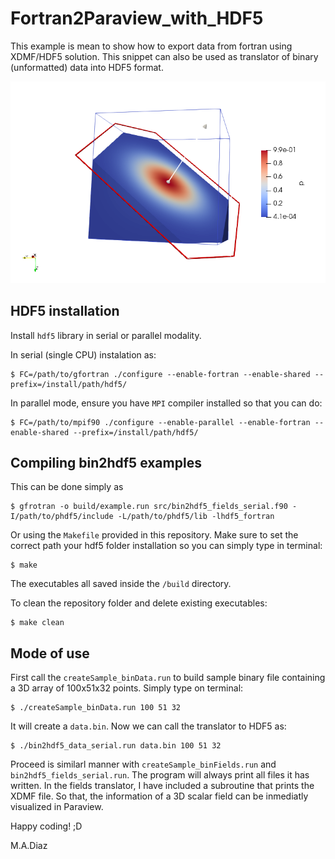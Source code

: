 # Fortran2Paraview_with_HDF5
This example is mean to show how to export data from fortran using XDMF/HDF5 solution. This snippet can also be used as translator of binary (unformatted) data into HDF5 format.

![Visualization of pressure field in field_d0_it0.h5](/figures/ParaView_ScreenShot.png)

## HDF5 installation
Install `hdf5` library in serial or parallel modality.

In serial (single CPU) instalation as:
```
$ FC=/path/to/gfortran ./configure --enable-fortran --enable-shared --prefix=/install/path/hdf5/ 
```

In parallel mode, ensure you have `MPI` compiler installed so that you can do:
```
$ FC=/path/to/mpif90 ./configure --enable-parallel --enable-fortran --enable-shared --prefix=/install/path/hdf5/
```

## Compiling bin2hdf5 examples
This can be done simply as 
```
$ gfrotran -o build/example.run src/bin2hdf5_fields_serial.f90 -I/path/to/phdf5/include -L/path/to/phdf5/lib -lhdf5_fortran 
```

Or using the `Makefile` provided in this repository. Make sure to set the correct path your hdf5 folder installation so you can simply type in terminal:
```
$ make
```

The executables all saved inside the `/build` directory.

To clean the repository folder and delete existing executables:
```
$ make clean
```

## Mode of use
First call the `createSample_binData.run` to build sample binary file containing a 3D array of 100x51x32 points. Simply type on terminal:
```
$ ./createSample_binData.run 100 51 32
```

It will create a `data.bin`. Now we can call the translator to HDF5 as:
```
$ ./bin2hdf5_data_serial.run data.bin 100 51 32
```

Proceed is similarl manner with `createSample_binFields.run` and `bin2hdf5_fields_serial.run`. The program will always print all files it has written. 
In the fields translator, I have included a subroutine that prints the XDMF file. So that, the information of a 3D scalar field can be inmediatly visualized in Paraview.

Happy coding! ;D

M.A.Diaz
